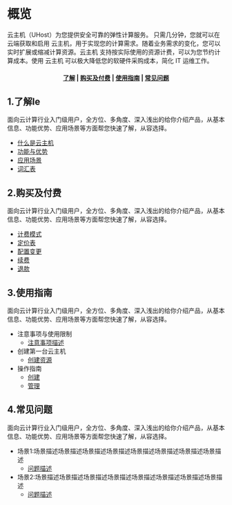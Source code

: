 <!--一下子提供一种思路，欢迎大家发挥 -->

# 概览
云主机（UHost）为您提供安全可靠的弹性计算服务。 只需几分钟，您就可以在云端获取和启用 云主机，用于实现您的计算需求。随着业务需求的变化，您可以实时扩展或缩减计算资源。云主机 支持按实际使用的资源计费，可以为您节约计算成本。使用 云主机 可以极大降低您的软硬件采购成本，简化 IT 运维工作。


#### <center>[了解](#1了解)   |   [购买及付费](#2购买及付费)   |   [使用指南](#3使用指南)   |   [常见问题](#4常见问题)</center>   

## 1.了解le
 
面向云计算行业入门级用户，全方位、多角度、深入浅出的给你介绍产品，从基本信息、功能优势、应用场景等方面帮您快速了解，从容选择。

* [什么是云主机](相对链接)
* [功能与优势](相对链接)
* [应用场景](相对链接)
* [词汇表](_glossary.md)



## 2.购买及付费

面向云计算行业入门级用户，全方位、多角度、深入浅出的给你介绍产品，从基本信息、功能优势、应用场景等方面帮您快速了解，从容选择。

* [计费模式](相对链接)
* [定价表](相对链接)
* [配置变更](相对链接)
* [续费](相对链接)
* [退款](相对链接)



## 3.使用指南

面向云计算行业入门级用户，全方位、多角度、深入浅出的给你介绍产品，从基本信息、功能优势、应用场景等方面帮您快速了解，从容选择。

* 注意事项与使用限制
  * [注意事项描述](相对链接)
* 创建第一台云主机
  * [创建资源](相对链接)
* 操作指南
  * [创建](相对链接)
  * [管理](相对链接)



## 4.常见问题

面向云计算行业入门级用户，全方位、多角度、深入浅出的给你介绍产品，从基本信息、功能优势、应用场景等方面帮您快速了解，从容选择。

- 场景1:场景描述场景描述场景描述场景描述场景描述场景描述场景描述场景描述
  - [问题描述](相对链接)
- 场景2:场景描述场景描述场景描述场景描述场景描述场景描述场景描述场景描述
  - [问题描述](相对链接)
